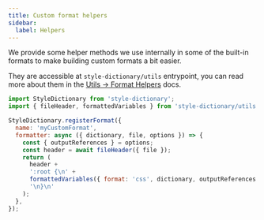 ```yaml
---
title: Custom format helpers
sidebar:
  label: Helpers
---
```


We provide some helper methods we use internally in some of the built-in formats to make building custom formats a bit easier.

They are accessible at `style-dictionary/utils` entrypoint, you can read more about them in the [Utils -> Format Helpers](/reference/utils/format-helpers) docs.

```javascript
import StyleDictionary from 'style-dictionary';
import { fileHeader, formattedVariables } from 'style-dictionary/utils';

StyleDictionary.registerFormat({
  name: 'myCustomFormat',
  formatter: async ({ dictionary, file, options }) => {
    const { outputReferences } = options;
    const header = await fileHeader({ file });
    return (
      header +
      ':root {\n' +
      formattedVariables({ format: 'css', dictionary, outputReferences }) +
      '\n}\n'
    );
  },
});
```
